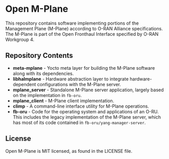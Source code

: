 # Open M-Plane
This repository contains software implementing portions of the Management Plane
(M-Plane) according to O-RAN Alliance specifications. The M-Plane is part of the
Open Fronthaul Interface specified by O-RAN Workgroup 4.

## Repository Contents
* **meta-mplane** - Yocto meta layer for building the M-Plane software along
  with its dependencies.
* **libhalmplane** - Hardware abstraction layer to integrate
  hardware-dependent configurations with the M-Plane server.
* **mplane_server** - Standalone M-Plane server application, largely based on
  the implementation in `fb-oru`.
* **mplane_client** - M-Plane client implementation.
* **climp** - A command-line interface utility for M-Plane operations.
* **fb-oru** - Code for the operating system and applications of an O-RU. This
  includes the legacy implementation of the M-Plane server, which has most of
  its code contained in `fb-oru/yang-manager-server`.

## License
Open M-Plane is MIT licensed, as found in the LICENSE file.
